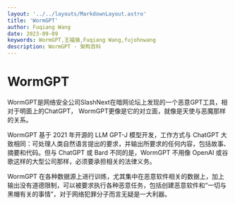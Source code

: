 ```yaml
---
layout: '../../layouts/MarkdownLayout.astro'
title: 'WormGPT'
author: Fuqiang Wang
date: 2023-09-09
keywords: WormGPT,王福强,Fuqiang Wang,fujohnwang
description: WormGPT - 架构百科
---
```


# WormGPT

WormGPT是网络安全公司SlashNext在暗网论坛上发现的一个恶意GPT工具，相对于明面上的ChatGPT， WormGPT更像是它的对立面，就像是天使与恶魔那样的关系。

WormGPT 基于 2021 年开源的 LLM GPT-J 模型开发，工作方式与 ChatGPT 大致相同：可处理人类自然语言提出的要求，并输出所要求的任何内容，包括故事、摘要和代码。但与 ChatGPT 或 Bard 不同的是，WormGPT 不用像 OpenAI 或谷歌这样的大型公司那样，必须要承担相关的法律义务。

WormGPT 在各种数据源上进行训练，尤其集中在恶意软件相关的数据上，加上输出没有道德限制，可以被要求执行各种恶意任务，包括创建恶意软件和“一切与黑帽有关的事情”，对于网络犯罪分子而言无疑是一大利器。


